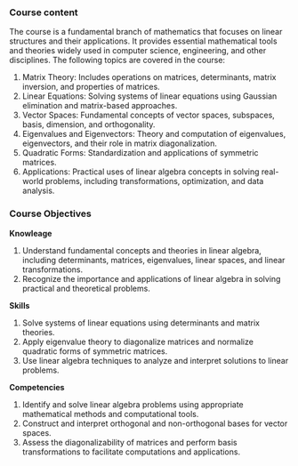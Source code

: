 ### **Course content**

The course is a fundamental branch of mathematics that focuses on linear structures and their applications. It provides essential mathematical tools and theories widely used in computer science, engineering, and other disciplines.
 The following topics are covered in the course:

1. Matrix Theory: Includes operations on matrices, determinants, matrix inversion, and properties of matrices. 
2. Linear Equations: Solving systems of linear equations using Gaussian elimination and matrix-based approaches.
3. Vector Spaces: Fundamental concepts of vector spaces, subspaces, basis, dimension, and orthogonality.
4. Eigenvalues and Eigenvectors: Theory and computation of eigenvalues, eigenvectors, and their role in matrix diagonalization.
5. Quadratic Forms: Standardization and applications of symmetric matrices.
6. Applications: Practical uses of linear algebra concepts in solving real-world problems, including transformations, optimization, and data analysis.

### **Course Objectives**

**Knowleage**

1. Understand fundamental concepts and theories in linear algebra, including determinants, matrices, eigenvalues, linear spaces, and linear transformations.
2. Recognize the importance and applications of linear algebra in solving practical and theoretical problems.

**Skills**

1. Solve systems of linear equations using determinants and matrix theories.
2. Apply eigenvalue theory to diagonalize matrices and normalize quadratic forms of symmetric matrices.
3. Use linear algebra techniques to analyze and interpret solutions to linear problems.

**Competencies**

1. Identify and solve linear algebra problems using appropriate mathematical methods and computational tools.
2. Construct and interpret orthogonal and non-orthogonal bases for vector spaces.
3. Assess the diagonalizability of matrices and perform basis transformations to facilitate computations and applications.